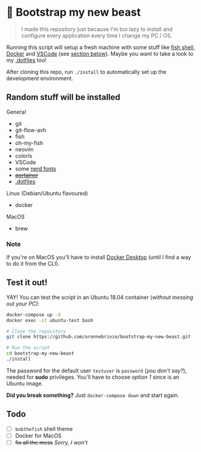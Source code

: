 # 🚀 Bootstrap my new beast
> I made this repository just because I'm too lazy to install and configure every application every time I change my PC / OS.

Running this script will setup a fresh machine with some stuff like [fish shell](https://fishshell.com/), [Docker](https://www.docker.com/) and [VSCode](https://code.visualstudio.com/) (see [section below](#stuff)). Maybe you want to take a look to my [.dotfiles](https://github.com/aronnebrivio/dotfiles) too!

After cloning this repo, run `./install` to automatically set up the development environment.

## <a name="stuff"></a>Random stuff will be installed

General
- git
- git-flow-avh
- fish
- oh-my-fish
- neovim
- colorls
- VSCode
- some [nerd fonts](https://github.com/ryanoasis/nerd-fonts)
- ~~[portainer](https://www.portainer.io/)~~
- [.dotfiles](https://github.com/aronnebrivio/dotfiles)

Linux (Debian/Ubuntu flavoured)
- docker

MacOS
 - brew

### Note
If you're on MacOS you'll have to install [Docker Desktop](https://www.docker.com/) (until I find a way to do it from the CLI).

## Test it out!
YAY! You can test the script in an Ubuntu 18.04 container (*without messing out your PC)*:
```bash
docker-compose up -d
docker exec -it ubuntu-test bash

# Clone the repository
git clone https://github.com/aronnebrivio/bootstrap-my-new-beast.git

# Run the script
cd bootstrap-my-new-beast
./install
```

The password for the default user `testuser` is `password` (*you don't say?*), needed for **sudo** privileges.
You'll have to choose *option 1* since is an Ubuntu image.

**Did you break something?** Just `docker-compose down` and start again.

## Todo
- [ ] `bobthefish` shell theme
- [ ] Docker for MacOS
- [ ] ~~fix all the mess~~ *Sorry, I won't*
